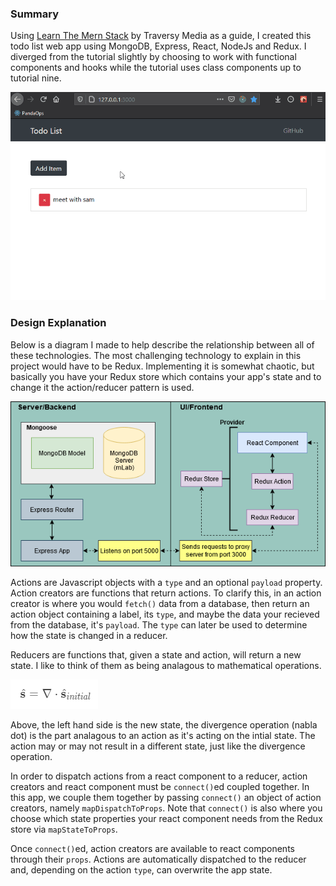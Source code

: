 ### Summary

Using [Learn The Mern Stack](https://www.youtube.com/watch?v=PBTYxXADG_k&list=PLillGF-RfqbbiTGgA77tGO426V3hRF9iE) by Traversy Media as a guide, I created this todo list web app using MongoDB, Express, React, NodeJs and Redux. I diverged from the tutorial slightly by choosing to work with functional components and hooks while the tutorial uses class components up to tutorial nine.

![Preview](resources/preview.gif)

### Design Explanation

Below is a diagram I made to help describe the relationship between all of these technologies. The most challenging technology to explain in this project would have to be Redux. Implementing it is somewhat chaotic, but basically you have your Redux store which contains your app's state and to change it the action/reducer pattern is used.

![Preview](resources/mern_redux_layout.png)

Actions are Javascript objects with a `type` and an optional `payload` property. Action creators are functions that return actions. To clarify this, in an action creator is where you would `fetch()` data from a database, then return an action object containing a label, its `type`, and maybe the data your recieved from the database, it's `payload`. The `type` can later be used to determine how the state is changed in a reducer.

Reducers are functions that, given a state and action, will return a new state. I like to think of them as being analagous to mathematical operations.

![Preview](resources/math.PNG)

Above, the left hand side is the new state, the divergence operation (nabla dot) is the part analagous to an action as it's acting on the intial state. The action may or may not result in a different state, just like the divergence operation.

In order to dispatch actions from a react component to a reducer, action creators and react component must be `connect()`ed coupled together. In this app, we couple them together by passing `connect()` an object of action creators, namely `mapDispatchToProps`. Note that `connect()` is also where you choose which state properties your react component needs from the Redux store via `mapStateToProps`.

Once `connect()`ed, action creators are available to react components through their `props`. Actions are automatically dispatched to the reducer and, depending on the action `type`, can overwrite the app state.

